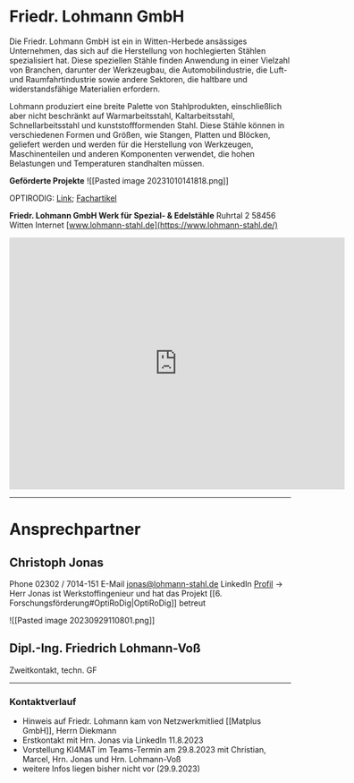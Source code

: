 
# Friedr. Lohmann GmbH

Die Friedr. Lohmann GmbH ist ein in Witten-Herbede ansässiges Unternehmen, das sich auf die Herstellung von hochlegierten Stählen spezialisiert hat. Diese speziellen Stähle finden Anwendung in einer Vielzahl von Branchen, darunter der Werkzeugbau, die Automobilindustrie, die Luft- und Raumfahrtindustrie sowie andere Sektoren, die haltbare und widerstandsfähige Materialien erfordern.

Lohmann produziert eine breite Palette von Stahlprodukten, einschließlich aber nicht beschränkt auf Warmarbeitsstahl, Kaltarbeitsstahl, Schnellarbeitsstahl und kunststoffformenden Stahl. Diese Stähle können in verschiedenen Formen und Größen, wie Stangen, Platten und Blöcken, geliefert werden und werden für die Herstellung von Werkzeugen, Maschinenteilen und anderen Komponenten verwendet, die hohen Belastungen und Temperaturen standhalten müssen.

**Geförderte Projekte**
![[Pasted image 20231010141818.png]]

OPTIRODIG: [Link](https://www.uni-due.de/mfi/optirodig); [Fachartikel](https://www.lohmann-stahl.de/fileadmin/user_upload/fvg_02_02.pdf)

**Friedr. Lohmann GmbH Werk für Spezial- & Edelstähle**
Ruhrtal 2
58456 Witten
Internet [www.lohmann-stahl.de](https://www.lohmann-stahl.de/)

<iframe src="https://www.google.com/maps/embed?pb=!1m14!1m8!1m3!1d12555.828136036676!2d7.2873848!3d51.424327!3m2!1i1024!2i768!4f13.1!3m3!1m2!1s0x47b921ae1afe2c55%3A0x675731e6ab0f04a9!2sFriedr.%20Lohmann%20GmbH%20Werk%20f%C3%BCr%20Spezial-%20%26%20Edelst%C3%A4hle!5e1!3m2!1sde!2sde!4v1695977846888!5m2!1sde!2sde" width="600" height="450" style="border:0;" allowfullscreen="yes" loading="lazy" referrerpolicy="no-referrer-when-downgrade"></iframe>

---
# Ansprechpartner

## Christoph Jonas

Phone 02302 / 7014-151
E-Mail [jonas@lohmann-stahl.de](mailto:jonas@lohmann-stahl.de)
LinkedIn [Profil](https://www.linkedin.com/in/christoph-jonas-6a2201207/)
-> Herr Jonas ist Werkstoffingenieur und hat das Projekt [[6. Forschungsförderung#OptiRoDig|OptiRoDig]] betreut

![[Pasted image 20230929110801.png]]

## Dipl.-Ing. Friedrich Lohmann-Voß
Zweitkontakt, techn. GF

---

### Kontaktverlauf

* Hinweis auf Friedr. Lohmann kam von Netzwerkmitlied [[Matplus GmbH]], Herrn Diekmann
* Erstkontakt mit Hrn. Jonas via LinkedIn 11.8.2023
* Vorstellung KI4MAT im Teams-Termin am 29.8.2023 mit Christian, Marcel, Hrn. Jonas und Hrn. Lohmann-Voß
* weitere Infos liegen bisher nicht vor (29.9.2023)